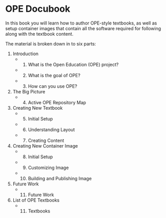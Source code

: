 <!-- #region -->
OPE Docubook
=====================================

In this book you will learn how to author OPE-style textbooks, as well as setup container images that contain all the software required for following along with the textbook content.

The material is broken down in to six parts: 
1. Introduction
    - 1. What is the Open Education (OPE) project?
    - 2. What is the goal of OPE?
    - 3. How can you use OPE?
2. The Big Picture
    - 4. Active OPE Repository Map
3. Creating New Textbook
    - 5. Initial Setup
    - 6. Understanding Layout
    - 7. Creating Content
4. Creating New Container Image
    - 8. Initial Setup
    - 9. Customizing Image
    - 10. Building and Publishing Image
5. Future Work
    - 11. Future Work
6. List of OPE Textbooks
    - 11. Textbooks

<!-- #endregion -->
